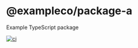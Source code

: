 # @exampleco/package-a

Example TypeScript package

[![ci](https://github.com/exampleco/package-a/workflows/ci/badge.svg)](https://github.com/exampleco/package-a/actions/workflows/ci.yml)
